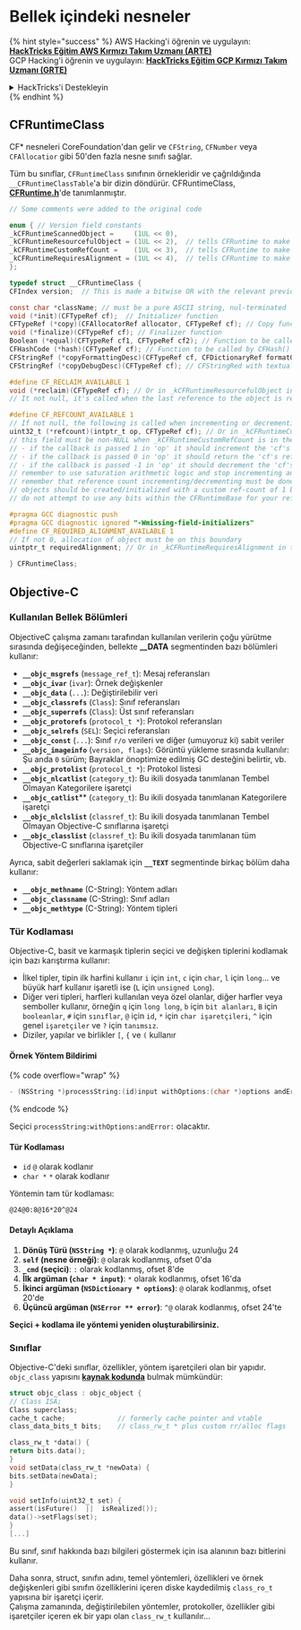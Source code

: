 # Bellek içindeki nesneler

{% hint style="success" %}
AWS Hacking'i öğrenin ve uygulayın: <img src="/.gitbook/assets/arte.png" alt="" data-size="line">[**HackTricks Eğitim AWS Kırmızı Takım Uzmanı (ARTE)**](https://training.hacktricks.xyz/courses/arte)<img src="/.gitbook/assets/arte.png" alt="" data-size="line">\
GCP Hacking'i öğrenin ve uygulayın: <img src="/.gitbook/assets/grte.png" alt="" data-size="line">[**HackTricks Eğitim GCP Kırmızı Takım Uzmanı (GRTE)**<img src="/.gitbook/assets/grte.png" alt="" data-size="line">](https://training.hacktricks.xyz/courses/grte)

<details>

<summary>HackTricks'i Destekleyin</summary>

* [**Abonelik planlarını**](https://github.com/sponsors/carlospolop) kontrol edin!
* 💬 [**Discord grubuna**](https://discord.gg/hRep4RUj7f) katılın veya [**telegram grubuna**](https://t.me/peass) katılın veya bizi **Twitter** 🐦 [**@hacktricks\_live**](https://twitter.com/hacktricks\_live)** takip edin.**
* Hacking püf noktalarını paylaşarak PR'ler göndererek [**HackTricks**](https://github.com/carlospolop/hacktricks) ve [**HackTricks Cloud**](https://github.com/carlospolop/hacktricks-cloud) github depolarına katkıda bulunun.

</details>
{% endhint %}

## CFRuntimeClass

CF\* nesneleri CoreFoundation'dan gelir ve `CFString`, `CFNumber` veya `CFAllocatior` gibi 50'den fazla nesne sınıfı sağlar.

Tüm bu sınıflar, `CFRuntimeClass` sınıfının örnekleridir ve çağrıldığında `__CFRuntimeClassTable`'a bir dizin döndürür. CFRuntimeClass, [**CFRuntime.h**](https://opensource.apple.com/source/CF/CF-1153.18/CFRuntime.h.auto.html)'de tanımlanmıştır.
```objectivec
// Some comments were added to the original code

enum { // Version field constants
_kCFRuntimeScannedObject =     (1UL << 0),
_kCFRuntimeResourcefulObject = (1UL << 2),  // tells CFRuntime to make use of the reclaim field
_kCFRuntimeCustomRefCount =    (1UL << 3),  // tells CFRuntime to make use of the refcount field
_kCFRuntimeRequiresAlignment = (1UL << 4),  // tells CFRuntime to make use of the requiredAlignment field
};

typedef struct __CFRuntimeClass {
CFIndex version;  // This is made a bitwise OR with the relevant previous flags

const char *className; // must be a pure ASCII string, nul-terminated
void (*init)(CFTypeRef cf);  // Initializer function
CFTypeRef (*copy)(CFAllocatorRef allocator, CFTypeRef cf); // Copy function, taking CFAllocatorRef and CFTypeRef to copy
void (*finalize)(CFTypeRef cf); // Finalizer function
Boolean (*equal)(CFTypeRef cf1, CFTypeRef cf2); // Function to be called by CFEqual()
CFHashCode (*hash)(CFTypeRef cf); // Function to be called by CFHash()
CFStringRef (*copyFormattingDesc)(CFTypeRef cf, CFDictionaryRef formatOptions); // Provides a CFStringRef with a textual description of the object// return str with retain
CFStringRef (*copyDebugDesc)(CFTypeRef cf);	// CFStringRed with textual description of the object for CFCopyDescription

#define CF_RECLAIM_AVAILABLE 1
void (*reclaim)(CFTypeRef cf); // Or in _kCFRuntimeResourcefulObject in the .version to indicate this field should be used
// It not null, it's called when the last reference to the object is released

#define CF_REFCOUNT_AVAILABLE 1
// If not null, the following is called when incrementing or decrementing reference count
uint32_t (*refcount)(intptr_t op, CFTypeRef cf); // Or in _kCFRuntimeCustomRefCount in the .version to indicate this field should be used
// this field must be non-NULL when _kCFRuntimeCustomRefCount is in the .version field
// - if the callback is passed 1 in 'op' it should increment the 'cf's reference count and return 0
// - if the callback is passed 0 in 'op' it should return the 'cf's reference count, up to 32 bits
// - if the callback is passed -1 in 'op' it should decrement the 'cf's reference count; if it is now zero, 'cf' should be cleaned up and deallocated (the finalize callback above will NOT be called unless the process is running under GC, and CF does not deallocate the memory for you; if running under GC, finalize should do the object tear-down and free the object memory); then return 0
// remember to use saturation arithmetic logic and stop incrementing and decrementing when the ref count hits UINT32_MAX, or you will have a security bug
// remember that reference count incrementing/decrementing must be done thread-safely/atomically
// objects should be created/initialized with a custom ref-count of 1 by the class creation functions
// do not attempt to use any bits within the CFRuntimeBase for your reference count; store that in some additional field in your CF object

#pragma GCC diagnostic push
#pragma GCC diagnostic ignored "-Wmissing-field-initializers"
#define CF_REQUIRED_ALIGNMENT_AVAILABLE 1
// If not 0, allocation of object must be on this boundary
uintptr_t requiredAlignment; // Or in _kCFRuntimeRequiresAlignment in the .version field to indicate this field should be used; the allocator to _CFRuntimeCreateInstance() will be ignored in this case; if this is less than the minimum alignment the system supports, you'll get higher alignment; if this is not an alignment the system supports (e.g., most systems will only support powers of two, or if it is too high), the result (consequences) will be up to CF or the system to decide

} CFRuntimeClass;
```
## Objective-C

### Kullanılan Bellek Bölümleri

ObjectiveC çalışma zamanı tarafından kullanılan verilerin çoğu yürütme sırasında değişeceğinden, bellekte **\_\_DATA** segmentinden bazı bölümleri kullanır:

- **`__objc_msgrefs`** (`message_ref_t`): Mesaj referansları
- **`__objc_ivar`** (`ivar`): Örnek değişkenler
- **`__objc_data`** (`...`): Değiştirilebilir veri
- **`__objc_classrefs`** (`Class`): Sınıf referansları
- **`__objc_superrefs`** (`Class`): Üst sınıf referansları
- **`__objc_protorefs`** (`protocol_t *`): Protokol referansları
- **`__objc_selrefs`** (`SEL`): Seçici referansları
- **`__objc_const`** (`...`): Sınıf `r/o` verileri ve diğer (umuyoruz ki) sabit veriler
- **`__objc_imageinfo`** (`version, flags`): Görüntü yükleme sırasında kullanılır: Şu anda `0` sürüm; Bayraklar önoptimize edilmiş GC desteğini belirtir, vb.
- **`__objc_protolist`** (`protocol_t *`): Protokol listesi
- **`__objc_nlcatlist`** (`category_t`): Bu ikili dosyada tanımlanan Tembel Olmayan Kategorilere işaretçi
- **`__objc_catlist`**** (`category_t`): Bu ikili dosyada tanımlanan Kategorilere işaretçi
- **`__objc_nlclslist`** (`classref_t`): Bu ikili dosyada tanımlanan Tembel Olmayan Objective-C sınıflarına işaretçi
- **`__objc_classlist`** (`classref_t`): Bu ikili dosyada tanımlanan tüm Objective-C sınıflarına işaretçiler

Ayrıca, sabit değerleri saklamak için **`__TEXT`** segmentinde birkaç bölüm daha kullanır:

- **`__objc_methname`** (C-String): Yöntem adları
- **`__objc_classname`** (C-String): Sınıf adları
- **`__objc_methtype`** (C-String): Yöntem tipleri

### Tür Kodlaması

Objective-C, basit ve karmaşık tiplerin seçici ve değişken tiplerini kodlamak için bazı karıştırma kullanır:

- İlkel tipler, tipin ilk harfini kullanır `i` için `int`, `c` için `char`, `l` için `long`... ve büyük harf kullanır işaretli ise (`L` için `unsigned Long`).
- Diğer veri tipleri, harfleri kullanılan veya özel olanlar, diğer harfler veya semboller kullanır, örneğin `q` için `long long`, `b` için `bit alanları`, `B` için `booleanlar`, `#` için `sınıflar`, `@` için `id`, `*` için `char işaretçileri`, `^` için genel `işaretçiler` ve `?` için `tanımsız`.
- Diziler, yapılar ve birlikler `[`, `{` ve `(` kullanır

#### Örnek Yöntem Bildirimi

{% code overflow="wrap" %}
```objectivec
- (NSString *)processString:(id)input withOptions:(char *)options andError:(id)error;
```
{% endcode %}

Seçici `processString:withOptions:andError:` olacaktır.

#### Tür Kodlaması

* `id` `@` olarak kodlanır
* `char *` `*` olarak kodlanır

Yöntemin tam tür kodlaması:
```less
@24@0:8@16*20^@24
```
#### Detaylı Açıklama

1. **Dönüş Türü (`NSString *`)**: `@` olarak kodlanmış, uzunluğu 24
2. **`self` (nesne örneği)**: `@` olarak kodlanmış, ofset 0'da
3. **`_cmd` (seçici)**: `:` olarak kodlanmış, ofset 8'de
4. **İlk argüman (`char * input`)**: `*` olarak kodlanmış, ofset 16'da
5. **İkinci argüman (`NSDictionary * options`)**: `@` olarak kodlanmış, ofset 20'de
6. **Üçüncü argüman (`NSError ** error`)**: `^@` olarak kodlanmış, ofset 24'te

**Seçici + kodlama ile yöntemi yeniden oluşturabilirsiniz.**

### **Sınıflar**

Objective-C'deki sınıflar, özellikler, yöntem işaretçileri olan bir yapıdır. `objc_class` yapısını [**kaynak kodunda**](https://opensource.apple.com/source/objc4/objc4-756.2/runtime/objc-runtime-new.h.auto.html) bulmak mümkündür:
```objectivec
struct objc_class : objc_object {
// Class ISA;
Class superclass;
cache_t cache;             // formerly cache pointer and vtable
class_data_bits_t bits;    // class_rw_t * plus custom rr/alloc flags

class_rw_t *data() {
return bits.data();
}
void setData(class_rw_t *newData) {
bits.setData(newData);
}

void setInfo(uint32_t set) {
assert(isFuture()  ||  isRealized());
data()->setFlags(set);
}
[...]
```
Bu sınıf, sınıf hakkında bazı bilgileri göstermek için isa alanının bazı bitlerini kullanır.

Daha sonra, struct, sınıfın adını, temel yöntemleri, özellikleri ve örnek değişkenleri gibi sınıfın özelliklerini içeren diske kaydedilmiş `class_ro_t` yapısına bir işaretçi içerir.\
Çalışma zamanında, değiştirilebilen yöntemler, protokoller, özellikler gibi işaretçiler içeren ek bir yapı olan `class_rw_t` kullanılır...
